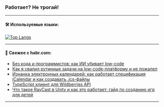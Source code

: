 ### Работает? Не трогай!

---
<!--
#### 🛠️ Technical stack:

![Java](https://img.shields.io/badge/Java-informational?logo=Oracle&style=flat&logoColor=white&color=FF4500)
![Kotlin](https://img.shields.io/badge/Kotlin-informational?logo=Kotlin&style=flat&logoColor=white&color=774D97)
![TS](https://img.shields.io/badge/TypeScript-informational?logo=typeScript&style=flat&logoColor=black&color=017acc)
![Python](https://img.shields.io/badge/Python-informational?logo=Python&style=flat&logoColor=black&color=ffdd54) <br>
![Spring](https://img.shields.io/badge/Spring-informational?logo=Spring&style=flat&logoColor=white&color=6DB33F) 
![SpringBoot](https://img.shields.io/badge/SpringBoot-informational?logo=SpringBoot&style=flat&logoColor=white&color=6DB33F)
![Nest](https://img.shields.io/badge/NestJS-informational?logo=NestJS&style=flat&logoColor=white&color=E0234E) 
![NodeJS](https://img.shields.io/badge/NodeJS-informational?logo=node.js&style=flat&logoColor=white&color=70A760)<br>
![PostgreSQL](https://img.shields.io/badge/PostgreSQL-informational?logo=PostgreSQL&style=flat&logoColor=white&color=DAA520)
![MongoDB](https://img.shields.io/badge/MongoDB-informational?logo=MongoDB&style=flat&logoColor=white&color=870000)
![Apache](https://img.shields.io/badge/Apache-informational?logo=apache&style=flat&logoColor=white&color=f74e28)

___ 
-->

#### 🛠️ Используемые языки:

[![Top Langs](https://github-readme-stats-u2qms2cxw-advtsettinggmailcoms-projects.vercel.app/api/top-langs/?username=zloylis&langs_count=10&hide_title=true&title_color=e6edf3&size_weight=0.5&count_weight=0.5&layout=compact&hide_progress=true&hide_border=true&theme=dracula)](https://github.com/zloylis)

<!---


####  :octocat:&nbsp;&nbsp; Статистика:

![GitHub stats](https://github-readme-stats-u2qms2cxw-advtsettinggmailcoms-projects.vercel.app/api?username=zloylis&show_icons=true&hide_border=true&theme=dracula&title_color=e6edf3&include_all_commits=true&count_private=true&hide_rank=false&hide_title=true&rank_icon=github)
-->
---

#### 💬 Свежее с habr.com:

<!-- BLOG-POST-LIST:START -->
- [Без кода и программистов: как ИИ убивает low-code](https://habr.com/ru/companies/lanit/articles/837224/?utm_source=habrahabr&utm_medium=rss&utm_campaign=837224)
- [Как я свалил рутинные задачи на low-code-платформу и не пожалел](https://habr.com/ru/articles/840384/?utm_source=habrahabr&utm_medium=rss&utm_campaign=840384)
- [Изнанка электронных календарей: как работает спецификация iCalendar и как создавать .ics-файлы](https://habr.com/ru/companies/ru_mts/articles/837964/?utm_source=habrahabr&utm_medium=rss&utm_campaign=837964)
- [TypeScript клиент для Wildberries API](https://habr.com/ru/articles/840408/?utm_source=habrahabr&utm_medium=rss&utm_campaign=840408)
- [Что такое RayCast в Unity и как это работает: гайд по созданию игр для детей](https://habr.com/ru/companies/pixel_study/articles/840404/?utm_source=habrahabr&utm_medium=rss&utm_campaign=840404)
<!-- BLOG-POST-LIST:END -->

---
